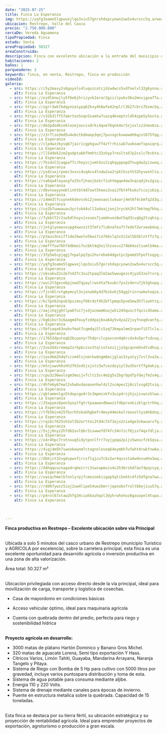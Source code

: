 ```yaml
---
date: "2025-07-25"
title: Finca La Esperanza
img: https://yqfg3oamo5lqpwvejlqo3xiu57gnrshdxpcyown2uw5x4urscc5q.arweave.ar/xAptuAx3VwfapErg7d0U78zYyOO7xYdZuqW7flIyELs
ubicacion: Restrepo, Valle del Cauca
precio: "2.750.000.000"
cercaDe: Vereda Aguamona
tipoPropiedad: Finca
estado: Venta
areaPropiedad: 50327
areaConstruida: 
descripcion: Finca con excelente ubicación a la entrada del municipio de Restrepo Valle, con proyecto agricola de aguacate y platano en producción. 
habitaciones: 2
baños: 1
parqueadero: 3
keywords: finca, en venta, Restrepo, finca en producción
videoId: 
galeria:
  - src: https://c5y2mavy2s6guynls4luqvzcatcjdzwdwcs5xdfnelxl32g6ynna.arweave.ar/F3GmArjUvGphq5cXSFciBMSR5sOwpduMrSLuvejew1o
    alt: Finca La Esperanza
  - src: https://ezdlbnwjly5f6e6jhrizyvk2arar2giiilpubv36u2mnvjgoa7fa.arweave.ar/JkawtsleOl8TyTxRnFVaBEEdGQhC30DXfqaY2qTOB8o
    alt: Finca La Esperanza
  - src: https://zgrr3wk7kdqynieiypq62kxy4h6wfe42nplrl3b27cbrs7bsmc5q.arweave.ar/yaMd2V9Q4YagiMPh7Sr44f1ik5pr1xXsOviDGXwyYLs
    alt: Finca La Esperanza
  - src: https://v32b3lff57amrtox5nqn5xamtw7sazq4kneptvld54zpm5y5osta.arweave.ar/rvQdrKXvwMjN1-tg3twMnb8gZhxTSPnVY-8y9ncddKY
    alt: Finca La Esperanza
  - src: https://dm3pdodkzo6lezejavcssdrki4qxe76qnk4or5zjxxlzz2nmx6za.arweave.ar/GzbxuGrLvLJkiQVFKQ4qRyFyf9BquOj3Kb3XnOmsv7I
    alt: Finca La Esperanza
  - src: https://z3r7lso3md5u4xbctbdmaop3qej7puvxgckxwowmh6qzvt675fqq.arweave.ar/zuP1ydtg-05cIphGwDn7gRP30rcwlXs6zD-hms_f6WE
    alt: Finca La Esperanza
  - src: https://clpdwzzkysqb7jairicgphguuff4zfrrhisab7uukoaefxpaiqrq.arweave.ar/Et47ZyrEoB-kCIoEZ5zUoUvMljE6JAD-lFOAQt3gRCM
    alt: Finca La Esperanza
  - src: https://ll54dek2zm2gudptabbfhmhtc32xhyp7reslts67p2cxlc7bcbta.arweave.ar/WvvBkVrLNGoN8wBCU7DzFvVz4f-JJLnL336FdYvhEGY
    alt: Finca La Esperanza
  - src: https://7ksdul3jaqpaf7crheyzcjumt4zx2iqhqyppopd7nugdw2yizwoq.arweave.ar/-qQ6L2kEHgL8UTkxkSaMnzN9IgeGHvc8f20MO2sIzZ0
    alt: Finca La Esperanza
  - src: https://ysdcuxjrpoec3xxvi4sq4vs4lndw2ua2rpklkssth32hyvwshlta.arweave.ar/xIYqXTF7iC3e9UclDlZcW0dtUBqL1LVKUz70fFbSOuY
    alt: Finca La Esperanza
  - src: https://sa6qa4leyasgfo25sfjhaujbzkr7iuhtmgqe4ew3nqcqdjkv2giq.arweave.ar/kD0AcWTAJGK7XZFScFEhyqP0UPNhoE4S22wFAaVV0ZE
    alt: Finca La Esperanza
  - src: https://dbvnoayyneblinhtbt4d7owt5heos3vai2fbt4fkukx7ccujz6zq.arweave.ar/GGrXAxhpArQ08wz4P7rT6cjpbqBGihnwqqKv8QqJz7M
    alt: Finca La Esperanza
  - src: https://i4mm3lfcuynekkdevsvbi2jewoxaoclu4aarj4mt6f4cbmfq2d3q.arweave.ar/RxjNrKKmGkUoZKyqFGkks64HCXTgARTxk_F4ILCw0Pc
    alt: Finca La Esperanza
  - src: https://ce2b7uwwauau3yctvb44ull2a4oajjonj3ryckh2hl7mktmgfkhq.arweave.ar/ETQf0tYFAU3gU6h5yi16BxwEpc1O44Eo-jr-xU2GKo8
    alt: Finca La Esperanza
  - src: https://7ybbt72r2iw5dlhoyvixsues7jumdnuoi6wt5qd3ivgbg2tsqhiq.arweave.ar/_gIZ_1HSLdGs7sVReVCS-mjBto5HrT7Ae0VME2pygdE
    alt: Finca La Esperanza
  - src: https://jntglyeaoxxupg4xwvzzt37mfz7lu6nafeu7tfede72wrxewbduq.arweave.ar/S2Zl4IB170ebl7Vzme_sLn66eaApKfmUgyf1aNyWCOk
    alt: Finca La Esperanza
  - src: https://p3auv3nsiffide2kwole5kwi7co7k6slq3v3i2al5b5blntffz7q.arweave.ar/fsFK7bJBSoGTSrOWTqrI-J31ekuG67RoC-h6FbZlLn8
    alt: Finca La Esperanza
  - src: https://mefffsw7bhf4dbmoifxcbkt4q5nilhzxocx274b64ozlsxmlb4ma.arweave.ar/YQpSyt8Jy8GFjkFuIKp8h1qFnzdwr6_wPuOyuV2LDxg
    alt: Finca La Esperanza
  - src: https://3fp5w5cpjqgj7npalpq7ps2hurehe64dgxtyc2pemd3fpoftxqyq.arweave.ar/2V_bdE9MDJ-14Fvh98tHpEhye4M154Fp5GD2V7izvDE
    alt: Finca La Esperanza
  - src: https://yqfg3oamo5lqpwvejlqo3xiu57gnrshdxpcyown2uw5x4urscc5q.arweave.ar/xAptuAx3VwfapErg7d0U78zYyOO7xYdZuqW7flIyELs
    alt: Finca La Esperanza
  - src: https://sbsaku22x2e7n437c3su2tpaq3lm2ao5wwugezc4jyo52xo7rvrq.arweave.ar/kGQFU1q-ifbzfxblTU3ghtbNAd21qGJkXE4d3V3fjWM
    alt: Finca La Esperanza
  - src: https://wuc2t3gxcebpjnwd7qyaylrws4ta7kxubc7yx2z4eru7jk3ghxpq.arweave.ar/tQWp7NcRAvS2w_wwDC42lyYPqvQIv4vrPCRp9KtmPd8
    alt: Finca La Esperanza
  - src: https://fjcn6lrvtgmymvyl3vjenub6y4d7bikuhj54gg2rinruwkotoqza.arweave.ar/KkTfLjWZmYZXC91SRtA-xwfwoVQ6e8MbUUNjSynTdDI
    alt: Finca La Esperanza
  - src: https://kc7pn62npxb3psimsyf66rdzf4h2bflpmqx5pvm5ew3h7lswhttq.arweave.ar/UL72-019w7fJDJYL70R5Lw-glW9kL9fVnSW2f65WPOc
    alt: Finca La Esperanza
  - src: https://aajihqjghtlpa6foi7jsdjacmwm6uujw5i245qusctfqzicd5ama.arweave.ar/ABKDwSY81vB4rkfTIaQCZZnqUTbqNc7CkhTLDKBD6Bg
    alt: Finca La Esperanza
  - src: https://kg6ibvr3i6aagm4fouyfzddpajbxa64y5v4ya22jvyfnoqdvanfq.arweave.ar/UbyA1jtHgAMzhXUwXIxvAkNwe5jteYBrSa4K10B1A0s
    alt: Finca La Esperanza
  - src: https://5bfsaqx63nobvfmat7cqmdqi5lc5zq73kmpalmm3rpanfi57lcla.arweave.ar/6EsgQv7bXBqVgJ_FBg4I6sXcw_tTHgWxm4vA0qO_WJY
    alt: Finca La Esperanza
  - src: https://i7652dputeqb2bcponyr7hdprclcpaxcon4q6rcds4u5prfcdvuq.arweave.ar/R_3dDfSZIB0ET3NxH5xviJYnguJzeQ9EQ5cp18SiHWk
    alt: Finca La Esperanza
  - src: https://2vo26dzrnmep2zrkpbczxx3tqlsstsezijja3gcqxnm5ndtvdhuq.arweave.ar/1V2vDzFrCP1mKnhFm99zguUpyJlCUg2YULtZ1o51Gek
    alt: Finca La Esperanza
  - src: https://ios4km2hdqfcczm4lvjnmrkw4ngm6ecjglas3zyatyj7vvl3va3a.arweave.ar/Q6XFM0ccCiFlnF1S1kVW40zPEEkywS3nAJ4T-tV7qDY
    alt: Finca La Esperanza
  - src: https://mtnjuwvh6shh2f63x45jsjstz3w7cezdzyiyl5w35ortffg4akjq.arweave.ar/ZNqaWqf0jn0X2786mSZTzu3xEyPOEYX22-ujMpTcApM
    alt: Finca La Esperanza
  - src: https://cpu3z36wulsgm3moijvfcltz3sc4m2g5v2bgrbpdfp7dwjfm2s4q.arweave.ar/E-m879ai5GZtjkJqUS553IXGaN2ugmiF4yv-OySs1Lk
    alt: Finca La Esperanza
  - src: https://4h7e6y67ewl2vhwbvdaoaoenhwl4zl2scmpes2j6czlvsgd2txiq.arweave.ar/4f5PY98ll6qewajA4DiNPZfMr1ITHklpPhZXWRh6ndE
    alt: Finca La Esperanza
  - src: https://qbtamenlgz5tdopcge4r3s3mpmixkfn3uip4rzjhjujivwco5lwa.arweave.ar/gGYGEas2ezG54jE5HctsexF1FbuiH8jlJ00SithO6uw
    alt: Finca La Esperanza
  - src: https://25xpyei6pen3yoytfgtrtpaawavdbwwzif4bprxnkizklgctrhhq.arweave.ar/1278ER55G7w7EymnGbwAsCow2tlBeBfG7VIypZhTic8
    alt: Finca La Esperanza
  - src: https://t7b56in425fbxrh5skobhgbefr4mxy44mzkolreoxoltyimh6dnq.arweave.ar/n8PfIbzXShvE_ZKcE5gkLHjL45xmVOXEjruXPCGH8Ns
    alt: Finca La Esperanza
  - src: https://rqibc7625vh2el5b2orttoi2td4clhf3ajx2nia4ge3vkwuarvfq.arweave.ar/jBARf9rtT6IvodOjObkamPglnLsCb6agHDE3VVqAjUs
    alt: Finca La Esperanza
  - src: https://5sjj6nyz2h7db2uvlbbr5ivwwefd74fc34n7zcf6jzx74qx7dlja.arweave.ar/7JKfNxnR_jDqlVhDHqK2sQo_8KLfG_yIvk5v_kL_GtI
    alt: Finca La Esperanza
  - src: https://o4r4hpc7rxtnxuq5idytpnnlfrr7xyjypqa2pijv5weucfzk5qsa.arweave.ar/dyPDvF-N5tvSHUDxN7WrLGP74Th8AaehNe2JQRcq7CQ
    alt: Finca La Esperanza
  - src: https://4iqj4m5h7sweobewnm7ctagnnleseq64eymbh7ufwht4rwkfnw6a.arweave.ar/4iCeM6f8rEcElms-KYDNaskiQ9wmGBP-hbHnyNlFbbw
    alt: Finca La Esperanza
  - src: https://dbkjct32vgdvpwvfircsflqjcu7cbz2wr4qvssta4wdovumhe3wq.arweave.ar/GFSRT3qph1fapURFIq4JFT4g51aPIVlKYOWG6tGHJu0
    alt: Finca La Esperanza
  - src: https://d4hqqvucnaga4rqbeirrc3swzapmuix4s2h36rshd7aof4pqssyq.arweave.ar/Hw8IVoJoDA5GASIjEW5WyB7KIvyWj79GRx_A4vHwlLE
    alt: Finca La Esperanza
  - src: https://uaiqchmelb7onlyrpjfcmozoekiigap5qti5ek5c4fz5dfgna7wa.arweave.ar/oBEBHYRYfuavEXpKJjsuIpCDAf2E0dIrouFz0ZTNB-w
    alt: Finca La Esperanza
  - src: https://rdd6fywzz5iaj2uw4lipe54uwzbmrrjqanobofroltbbejiuu57q.arweave.ar/iMfi4tnPUATqluLQ8neUtkLIxTADXBcWLlzCEiUUp38
    alt: Finca La Esperanza
  - src: https://p4rol67xtaw2hfg34ciwhbazhqol3dyhrwhohoz6gauopel4tupa.arweave.ar/fyLl-_eYLaOU2-CRY4QZPBy9jweNjuO7PjAo55F8nR4
    alt: Finca La Esperanza
  
  
 
---
```



**Finca productiva en Restrepo – Excelente ubicación sobre vía Principal** <br><br>

Ubicada a solo 5 minutos del casco urbano de Restrepo (municipio Turistico y AGRICOLA por excelencia), sobre la carretera principal, esta finca es una excelente oportunidad para desarrollo agrícola o inversión productiva en una zona de alta valorización.<br>

Área total: 50.327 m² <br><br>

Ubicación privilegiada con acceso directo desde la vía principal, ideal para movilización de carga, transporte y logística de cosechas.<br>

- Casa de mayordomo en condiciones básicas

- Acceso vehicular óptimo, ideal para maquinaria agrícola

- Cuenta con quebrada dentro del predio, perfecta para riego y sostenibilidad hídrica <br><br>

**Proyecto agrícola en desarrollo:**

- 3000 matas de plátano Hartón Dominico y Banano Gros Michel.
- 320 matas de aguacate Lorena, Semi tipo exportación Y Hass.
- Cítricos Varios, Limón Tahiti, Guayaba, Mandarina Arrayana, Naranja Tangelo y Pitaya.
- Sistema de Riego con Bomba de 5 Hp para cultivo con 5000 litros por gravedad, incluye varios puntospara distribución y toma de esta.
- Sistema de agua potable para consuma mediante aljibe.
- Energia 110 y 220 Volts.
- Sistema de drenaje mediante canales para épocas de invierno. 
- Puente en estructura metalica sobre la quebrada. Capacidad de 15 toneladas. <br><br> 

Esta finca se destaca por su tierra fértil, su ubicación estratégica y su proyección de rentabilidad agrícola. Ideal para emprender proyectos de exportación, agroturismo o producción a gran escala.<br><br>

